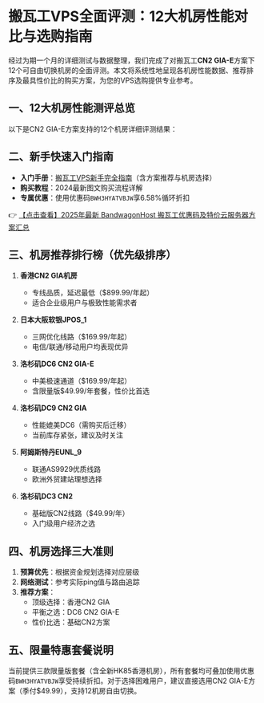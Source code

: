 # 搬瓦工VPS全面评测：12大机房性能对比与选购指南

经过为期一个月的详细测试与数据整理，我们完成了对搬瓦工**CN2 GIA-E**方案下12个可自由切换机房的全面评测。本文将系统性地呈现各机房性能数据、推荐排序及最具性价比的购买方案，为您的VPS选购提供专业参考。

## 一、12大机房性能测评总览

以下是CN2 GIA-E方案支持的12个机房详细评测结果：

## 二、新手快速入门指南

- **入门手册**：[搬瓦工VPS新手完全指南](https://bit.ly/banwagon)（含方案推荐与机房选择）
- **购买教程**：2024最新图文购买流程详解
- **专属优惠**：使用优惠码`BWH3HYATVBJW`享6.58%循环折扣

👉 [【点击查看】2025年最新 BandwagonHost 搬瓦工优惠码及特价云服务器方案汇总](https://bit.ly/banwagon)

## 三、机房推荐排行榜（优先级排序）

1. **香港CN2 GIA机房**  
   - 专线品质，延迟最低（$899.99/年起）  
   - 适合企业级用户与极致性能需求者

2. **日本大阪软银JPOS_1**  
   - 三网优化线路（$169.99/年起）  
   - 电信/联通/移动用户均表现优异

3. **洛杉矶DC6 CN2 GIA-E**  
   - 中美极速通道（$169.99/年起）  
   - 含限量版$49.99/年套餐，性价比首选

4. **洛杉矶DC9 CN2 GIA**  
   - 性能媲美DC6（需购买后迁移）  
   - 当前库存紧张，建议及时关注

5. **阿姆斯特丹EUNL_9**  
   - 联通AS9929优质线路  
   - 欧洲外贸建站理想选择

6. **洛杉矶DC3 CN2**  
   - 基础版CN2线路（$49.99/年）  
   - 入门级用户经济之选

## 四、机房选择三大准则

1. **预算优先**：根据资金规划选择对应层级
2. **网络测试**：参考实际ping值与路由追踪
3. **推荐方案**：  
   - 顶级选择：香港CN2 GIA  
   - 平衡之选：DC6 CN2 GIA-E  
   - 性价比选：基础CN2方案

## 五、限量特惠套餐说明

当前提供三款限量版套餐（含全新HK85香港机房），所有套餐均可叠加使用优惠码`BWH3HYATVBJW`享受持续折扣。对于选择困难用户，建议直接选用CN2 GIA-E方案（季付$49.99），支持12机房自由切换。